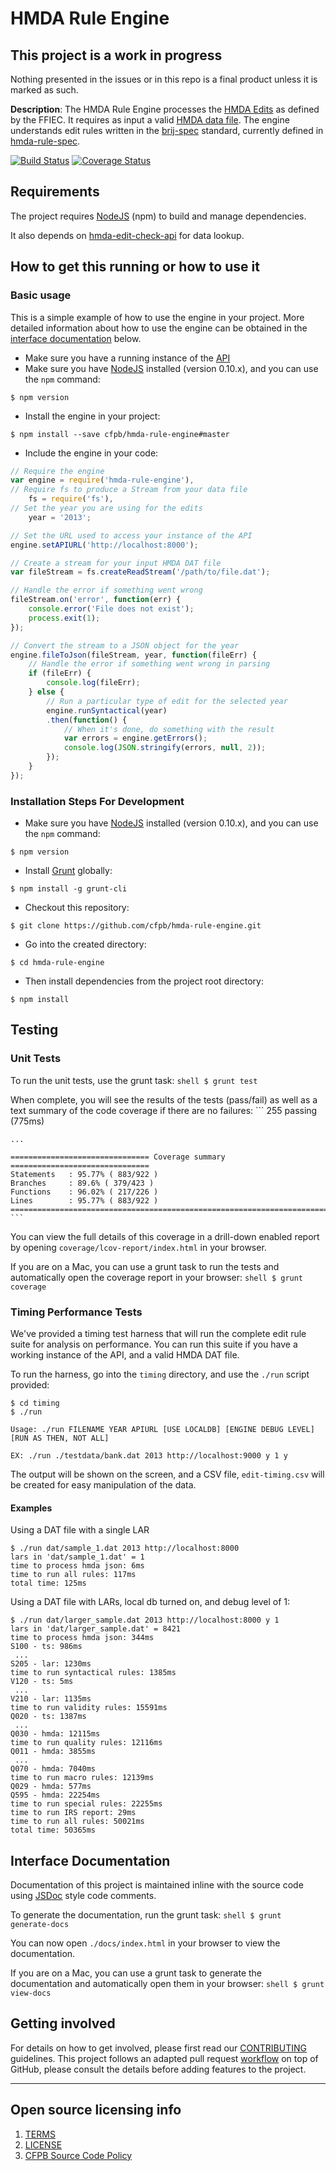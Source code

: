 # HMDA Rule Engine

## This project is a work in progress
Nothing presented in the issues or in this repo is a final product unless it is marked as such.

**Description**:  The HMDA Rule Engine processes the [HMDA Edits](http://www.ffiec.gov/hmda/edits.htm) as defined by the FFIEC. It requires as input a valid [HMDA data file](http://www.ffiec.gov/hmda/fileformats.htm). The engine understands edit rules written in the [brij-spec](https://github.com/linuxbozo/brij-spec) standard, currently defined in [hmda-rule-spec](https://github.com/cfpb/hmda-rule-spec).

[![Build Status](https://travis-ci.org/cfpb/hmda-rule-engine.svg)](https://travis-ci.org/cfpb/hmda-rule-engine)
[![Coverage Status](https://coveralls.io/repos/cfpb/hmda-rule-engine/badge.svg)](https://coveralls.io/r/cfpb/hmda-rule-engine)

## Requirements

The project requires [NodeJS](http://nodejs.org) (npm) to build and manage dependencies.

It also depends on [hmda-edit-check-api](https://github.com/cfpb/hmda-edit-check-api) for data lookup.

## How to get this running or how to use it

### Basic usage

This is a simple example of how to use the engine in your project. More detailed information about how to use the engine can be obtained in the [interface documentation](#interface-documentation) below.

-  Make sure you have a running instance of the [API](https://github.com/cfpb/hmda-edit-check-api)
-  Make sure you have [NodeJS](https://nodejs.org) installed (version 0.10.x), and you can use the `npm` command:

```shell
$ npm version
```

- Install the engine in your project:

```shell
$ npm install --save cfpb/hmda-rule-engine#master
```

- Include the engine in your code:

```javascript
// Require the engine
var engine = require('hmda-rule-engine'),
// Require fs to produce a Stream from your data file
    fs = require('fs'),
// Set the year you are using for the edits
    year = '2013';

// Set the URL used to access your instance of the API
engine.setAPIURL('http://localhost:8000');

// Create a stream for your input HMDA DAT file
var fileStream = fs.createReadStream('/path/to/file.dat');

// Handle the error if something went wrong
fileStream.on('error', function(err) {
    console.error('File does not exist');
    process.exit(1);
});

// Convert the stream to a JSON object for the year
engine.fileToJson(fileStream, year, function(fileErr) {
    // Handle the error if something went wrong in parsing
    if (fileErr) {
        console.log(fileErr);
    } else {
        // Run a particular type of edit for the selected year
        engine.runSyntactical(year)
        .then(function() {
            // When it's done, do something with the result
            var errors = engine.getErrors();
            console.log(JSON.stringify(errors, null, 2));
        });
    }
});
```

### Installation Steps For Development

- Make sure you have [NodeJS](https://nodejs.org) installed (version 0.10.x), and you can use the `npm` command:
```shell
$ npm version
```
- Install [Grunt](http://gruntjs.com) globally:
```shell
$ npm install -g grunt-cli
```
- Checkout this repository:
```shell
$ git clone https://github.com/cfpb/hmda-rule-engine.git
```
- Go into the created directory:
```shell
$ cd hmda-rule-engine
```
- Then install dependencies from the project root directory:
```shell
$ npm install
```

## Testing

### Unit Tests

To run the unit tests, use the grunt task:
    ```shell
    $ grunt test
    ```

When complete, you will see the results of the tests (pass/fail) as well as a text summary of the code coverage if there are no failures:
    ```
      255 passing (775ms)

    ...

    =============================== Coverage summary ===============================
    Statements   : 95.77% ( 883/922 )
    Branches     : 89.6% ( 379/423 )
    Functions    : 96.02% ( 217/226 )
    Lines        : 95.77% ( 883/922 )
    ================================================================================
    ```

You can view the full details of this coverage in a drill-down enabled report by opening `coverage/lcov-report/index.html` in your browser.

If you are on a Mac, you can use a grunt task to run the tests and automatically open the coverage report in your browser:
    ```shell
    $ grunt coverage
    ```

### Timing Performance Tests

We've provided a timing test harness that will run the complete edit rule suite for analysis on performance. You can run this suite if you have a working instance of the API, and a valid HMDA DAT file.

To run the harness, go into the `timing` directory, and use the `./run` script provided:
```shell
$ cd timing
$ ./run

Usage: ./run FILENAME YEAR APIURL [USE LOCALDB] [ENGINE DEBUG LEVEL] [RUN AS THEN, NOT ALL]

EX: ./run ./testdata/bank.dat 2013 http://localhost:9000 y 1 y
```
The output will be shown on the screen, and a CSV file, `edit-timing.csv` will be created for easy manipulation of the data.

#### Examples

Using a DAT file with a single LAR
```shell
$ ./run dat/sample_1.dat 2013 http://localhost:8000
lars in 'dat/sample_1.dat' = 1
time to process hmda json: 6ms
time to run all rules: 117ms
total time: 125ms
```

Using a DAT file with LARs, local db turned on, and debug level of 1:
```shell
$ ./run dat/larger_sample.dat 2013 http://localhost:8000 y 1
lars in 'dat/larger_sample.dat' = 8421
time to process hmda json: 344ms
S100 - ts: 986ms
 ...
S205 - lar: 1230ms
time to run syntactical rules: 1385ms
V120 - ts: 5ms
 ...
V210 - lar: 1135ms
time to run validity rules: 15591ms
Q020 - ts: 1387ms
 ...
Q030 - hmda: 12115ms
time to run quality rules: 12116ms
Q011 - hmda: 3855ms
 ...
Q070 - hmda: 7040ms
time to run macro rules: 12139ms
Q029 - hmda: 577ms
Q595 - hmda: 22254ms
time to run special rules: 22255ms
time to run IRS report: 29ms
time to run all rules: 50021ms
total time: 50365ms
```

## Interface Documentation

Documentation of this project is maintained inline with the source code using [JSDoc](http://usejsdoc.org/) style code comments.

To generate the documentation, run the grunt task:
    ```shell
    $ grunt generate-docs
    ```

You can now open `./docs/index.html` in your browser to view the documentation.

If you are on a Mac, you can use a grunt task to generate the documentation and automatically open them in your browser:
    ```shell
    $ grunt view-docs
    ```

## Getting involved

For details on how to get involved, please first read our [CONTRIBUTING](CONTRIBUTING.md) guidelines.
This project follows an adapted pull request [workflow](https://github.com/cfpb/hmda-pilot/wiki/GitHub-workflow) on top of GitHub, please consult the details before adding features to the project.


----

## Open source licensing info
1. [TERMS](TERMS.md)
2. [LICENSE](LICENSE)
3. [CFPB Source Code Policy](https://github.com/cfpb/source-code-policy/)
